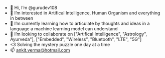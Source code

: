- 👋 Hi, I’m @gurudev108
- 👀 I’m interested in Artifical Intelligence, Human Organism and everything in between
- 🌱 I’m currently learning how to articulate by thoughts and ideas in a language a machine learning model can understand
- 💞️ I’m looking to collaborate on ["Artifical Intelligence", "Astrology", Ayurveda"], ["Embedded", "Wireless", "Bluetooth", "LTE", "5G"]
- <3 Solving the mystery puzzle one day at a time
- 📫 ankit.verma@hotmail.com

<!---
gurudev108/gurudev108 is a ✨ special ✨ repository because its `README.md` (this file) appears on your GitHub profile.
You can click the Preview link to take a look at your changes.
--->
